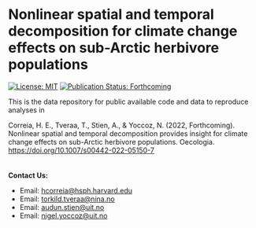# Nonlinear spatial and temporal decomposition for climate change effects on sub-Arctic herbivore populations
[![License: MIT](https://img.shields.io/badge/License-MIT-yellow.svg)](https://opensource.org/licenses/MIT) [![Publication Status: Forthcoming](https://img.shields.io/badge/Publication%20Status-Forthcoming-yellowgreen)](https://doi.org/10.1007/s00442-022-05150-7)

This is the data repository for public available code and data to reproduce analyses in

Correia, H. E., Tveraa, T., Stien, A., & Yoccoz, N. (2022, Forthcoming). Nonlinear spatial and temporal decomposition provides insight for climate change effects on sub-Arctic herbivore populations. Oecologia. https://doi.org/10.1007/s00442-022-05150-7
\
\
\
__Contact Us:__
- Email: [hcorreia@hsph.harvard.edu](mailto:hcorreia@hsph.harvard.edu)  
- Email: [torkild.tveraa@nina.no](mailto:torkild.tveraa@nina.no)
- Email: [audun.stien@uit.no](mailto:audun.stien@uit.no)
- Email: [nigel.yoccoz@uit.no](mailto:nigel.yoccoz@uit.no)  

